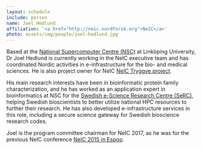 ```yaml
---
layout: schedule
include: person
name: Joel Hedlund
affiliation: '<a href="http://neic.nordforsk.org">NeIC</a>'
photo: assets/img/people/joel-hedlund.jpg
---
```


Based at the [National Supercomputer Centre (NSC)](http://www.nsc.liu.se) at 
Linköping University, Dr Joel Hedlund is currently working in the NeIC executive
team and has coordinated Nordic activities in e-infrastructure for the bio- and 
medical sciences. He is also project owner for NeIC [NeIC Tryggve project](https://wiki.neic.no/tryggve).

His main research interests have been in bioinformatic protein family 
characterization, and he has worked as an application expert in bioinformatics 
at NSC for the [Swedish e-Science Research Centre (SeRC)](http://www.e-science.se/), 
helping Swedish bioscientists to better utilize national HPC resources to 
further their research. He has also developed e-infrastructure services in this 
role, including a secure science gateway for Swedish bioscience research codes.

Joel is the program committee chairman for NeIC 2017, as he was for the previous
NeIC conference [NeIC 2015 in Espoo](http://neic2015.nordforsk.org/).
